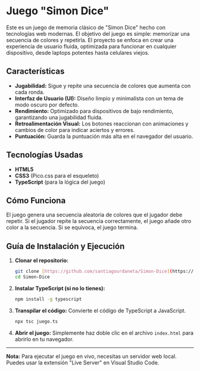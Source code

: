 # Juego "Simon Dice"

Este es un juego de memoria clásico de "Simon Dice" hecho con tecnologías web modernas. El objetivo del juego es simple: memorizar una secuencia de colores y repetirla. El proyecto se enfoca en crear una experiencia de usuario fluida, optimizada para funcionar en cualquier dispositivo, desde laptops potentes hasta celulares viejos.

## Características

* **Jugabilidad:** Sigue y repite una secuencia de colores que aumenta con cada ronda.
* **Interfaz de Usuario (UI):** Diseño limpio y minimalista con un tema de modo oscuro por defecto.
* **Rendimiento:** Optimizado para dispositivos de bajo rendimiento, garantizando una jugabilidad fluida.
* **Retroalimentación Visual:** Los botones reaccionan con animaciones y cambios de color para indicar aciertos y errores.
* **Puntuación:** Guarda la puntuación más alta en el navegador del usuario.

## Tecnologías Usadas

* **HTML5**
* **CSS3** (Pico.css para el esqueleto)
* **TypeScript** (para la lógica del juego)

## Cómo Funciona

El juego genera una secuencia aleatoria de colores que el jugador debe repetir. Si el jugador repite la secuencia correctamente, el juego añade otro color a la secuencia. Si se equivoca, el juego termina.

## Guía de Instalación y Ejecución

1.  **Clonar el repositorio:**
    ```bash
    git clone [https://github.com/santiagourdaneta/Simon-Dice](https://github.com/santiagourdaneta/Simon-Dice)
    cd Simon-Dice
    ```
2.  **Instalar TypeScript (si no lo tienes):**
    ```bash
    npm install -g typescript
    ```
3.  **Transpilar el código:** Convierte el código de TypeScript a JavaScript.
    ```bash
    npx tsc juego.ts
    ```
4.  **Abrir el juego:** Simplemente haz doble clic en el archivo `index.html` para abrirlo en tu navegador.

---
**Nota:** Para ejecutar el juego en vivo, necesitas un servidor web local. Puedes usar la extensión "Live Server" en Visual Studio Code.